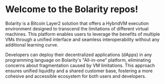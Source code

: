 # Welcome to the Bolarity repos!

Bolarity is a Bitcoin Layer2 solution that offers a HybridVM execution environment designed to transcend the limitations of different virtual machines. This platform enables users to leverage the benefits of multiple VMs through a unified interface and seamless interoperability without any additional learning curve.

Developers can deploy their decentralized applications (dApps) in any programming language on Bolarity's "All-in-one" platform, eliminating concerns about fragmentation caused by VM limitations. This approach ensures unified liquidity and a shared customer base, fostering a more cohesive and accessible ecosystem for both users and developers.
